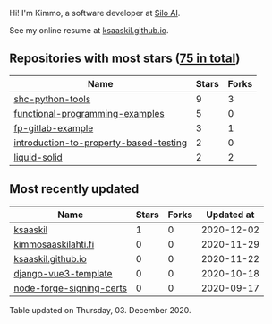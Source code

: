 Hi! I'm Kimmo, a software developer at [Silo AI](https://silo.ai/).

See my online resume at [ksaaskil.github.io](https://ksaaskil.github.io).

<!-- repositories starts -->

## Repositories with most stars ([75 in total](https://github.com/ksaaskil?tab=repositories))
| Name        | Stars           | Forks  |
| ------------- |-------------| -----|
|[shc-python-tools](https://github.com/ksaaskil/shc-python-tools)|9|3
|[functional-programming-examples](https://github.com/ksaaskil/functional-programming-examples)|5|0
|[fp-gitlab-example](https://github.com/ksaaskil/fp-gitlab-example)|3|1
|[introduction-to-property-based-testing](https://github.com/ksaaskil/introduction-to-property-based-testing)|2|0
|[liquid-solid](https://github.com/ksaaskil/liquid-solid)|2|2

<!-- repositories ends -->
<!-- recent_repositories starts -->

## Most recently updated
| Name        | Stars           | Forks  | Updated at
| ------------- |-------------| -----|-----|
|[ksaaskil](https://github.com/ksaaskil/ksaaskil)|1|0|2020-12-02
|[kimmosaaskilahti.fi](https://github.com/ksaaskil/kimmosaaskilahti.fi)|0|0|2020-11-29
|[ksaaskil.github.io](https://github.com/ksaaskil/ksaaskil.github.io)|0|0|2020-11-22
|[django-vue3-template](https://github.com/ksaaskil/django-vue3-template)|0|0|2020-10-18
|[node-forge-signing-certs](https://github.com/ksaaskil/node-forge-signing-certs)|0|0|2020-09-17

<!-- recent_repositories ends -->
<!-- updated_at starts -->
Table updated on Thursday, 03. December 2020.
<!-- updated_at ends -->
